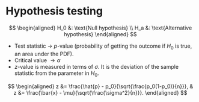 # Hypothesis testing

$$
\begin{aligned}
H_0 &: \text{Null hypothesis} \\
H_a &: \text{Alternative hypothesis}
\end{aligned}
$$

* Test statistic $\to$ $p$-value (probability of getting the outcome if $H_0$ is true, an area under the PDF).
* Critical value $\to \alpha$
* $z$-value is measured in terms of $\sigma$. It is the deviation of the sample statistic from the parameter in $H_0.$

$$
\begin{aligned}
z &= \frac{\hat{p} - p_0}{\sqrt{\frac{p_0(1-p_0)}{n}}}, &
z &= \frac{\bar{x} - \mu}{\sqrt{\frac{\sigma^2}{n}}}.
\end{aligned}
$$
